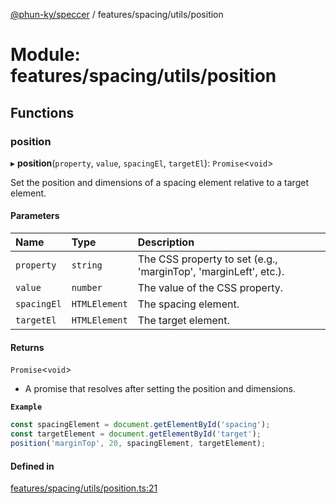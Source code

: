 [@phun-ky/speccer](../README.md) / features/spacing/utils/position

# Module: features/spacing/utils/position

## Functions

### position

▸ **position**(`property`, `value`, `spacingEl`, `targetEl`): `Promise`<`void`\>

Set the position and dimensions of a spacing element relative to a target element.

#### Parameters

| Name | Type | Description |
| :------ | :------ | :------ |
| `property` | `string` | The CSS property to set (e.g., 'marginTop', 'marginLeft', etc.). |
| `value` | `number` | The value of the CSS property. |
| `spacingEl` | `HTMLElement` | The spacing element. |
| `targetEl` | `HTMLElement` | The target element. |

#### Returns

`Promise`<`void`\>

- A promise that resolves after setting the position and dimensions.

**`Example`**

```ts
const spacingElement = document.getElementById('spacing');
const targetElement = document.getElementById('target');
position('marginTop', 20, spacingElement, targetElement);
```

#### Defined in

[features/spacing/utils/position.ts:21](https://github.com/phun-ky/speccer/blob/main/src/features/spacing/utils/position.ts#L21)

